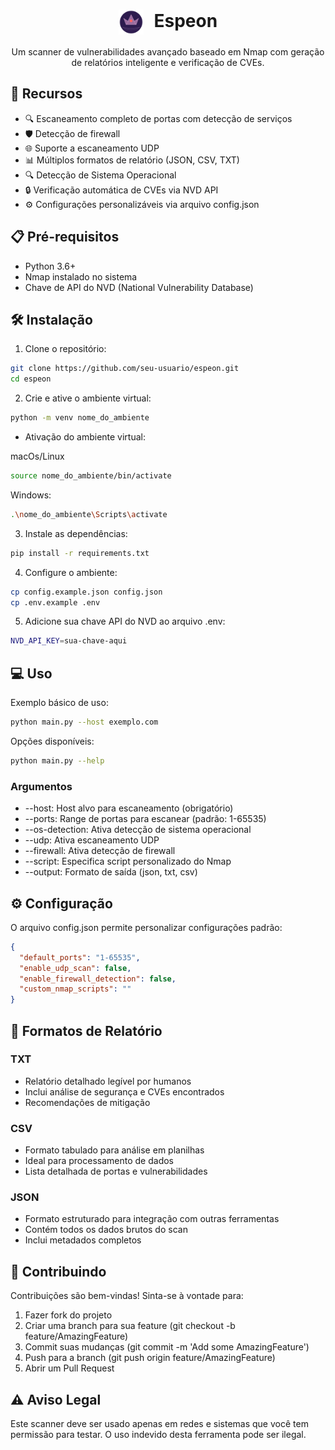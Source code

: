 <div align="center">
  <h1>
    <img src="./assets/logo.svg" width="40" height="40" alt="Security Scanner Logo" style="vertical-align: middle; margin-right: 10px;">
    Espeon
  </h1>

  <p>Um scanner de vulnerabilidades avançado baseado em Nmap com geração de relatórios inteligente e verificação de CVEs.</p>
</div>

## 🚀 Recursos

- 🔍 Escaneamento completo de portas com detecção de serviços
- 🛡️ Detecção de firewall
- 🌐 Suporte a escaneamento UDP
- 📊 Múltiplos formatos de relatório (JSON, CSV, TXT)
- 🔍 Detecção de Sistema Operacional
- 🔒 Verificação automática de CVEs via NVD API
- ⚙️ Configurações personalizáveis via arquivo config.json

## 📋 Pré-requisitos

- Python 3.6+
- Nmap instalado no sistema
- Chave de API do NVD (National Vulnerability Database)

## 🛠️ Instalação

1. Clone o repositório:
```bash
git clone https://github.com/seu-usuario/espeon.git
cd espeon
```
2. Crie e ative o ambiente virtual:
```bash
python -m venv nome_do_ambiente
```
* Ativação do ambiente virtual:

macOs/Linux
```bash
source nome_do_ambiente/bin/activate
```
  Windows:
```bash
.\nome_do_ambiente\Scripts\activate
```
3. Instale as dependências:
```bash
pip install -r requirements.txt
```
4. Configure o ambiente:
```bash
cp config.example.json config.json
cp .env.example .env
```
5. Adicione sua chave API do NVD ao arquivo .env:
```bash
NVD_API_KEY=sua-chave-aqui
```
## 💻 Uso

Exemplo básico de uso:
```bash
python main.py --host exemplo.com
```
Opções disponíveis:
```bash
python main.py --help
```
### Argumentos
* --host: Host alvo para escaneamento (obrigatório)
* --ports: Range de portas para escanear (padrão: 1-65535)
* --os-detection: Ativa detecção de sistema operacional
* --udp: Ativa escaneamento UDP
* --firewall: Ativa detecção de firewall
* --script: Especifica script personalizado do Nmap
* --output: Formato de saída (json, txt, csv)

## ⚙️ Configuração
O arquivo config.json permite personalizar configurações padrão:

```json
{
  "default_ports": "1-65535",
  "enable_udp_scan": false,
  "enable_firewall_detection": false,
  "custom_nmap_scripts": ""
}
```
## 📄 Formatos de Relatório

### TXT

* Relatório detalhado legível por humanos
* Inclui análise de segurança e CVEs encontrados
* Recomendações de mitigação
### CSV

* Formato tabulado para análise em planilhas
* Ideal para processamento de dados
* Lista detalhada de portas e vulnerabilidades

### JSON

* Formato estruturado para integração com outras ferramentas
* Contém todos os dados brutos do scan
* Inclui metadados completos

## 🤝 Contribuindo

Contribuições são bem-vindas! Sinta-se à vontade para:

1. Fazer fork do projeto
2. Criar uma branch para sua feature (git checkout -b feature/AmazingFeature)
3. Commit suas mudanças (git commit -m 'Add some AmazingFeature')
4. Push para a branch (git push origin feature/AmazingFeature)
5. Abrir um Pull Request

## ⚠️ Aviso Legal

Este scanner deve ser usado apenas em redes e sistemas que você tem permissão para testar. O uso indevido desta ferramenta pode ser ilegal.

<!--
## 📝 Licença

Este projeto está licenciado sob a MIT License - veja o arquivo LICENSE para detalhes.-->